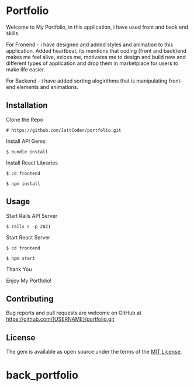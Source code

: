 # Portfolio

Welcome to My Portfolio, in this application, i have used front and back end skills. 

For Fronend  - i have designed and added styles and animation to this application. Added heartbeat, its mentions that coding (front and back)end makes me feel alive, exices me, motivates me to design and build new and different types of application and drop them in marketplace for users to make life easier.

For Backend - i have added sorting alogirithms that is manipulating front-end elements and animations.

## Installation

Clone the Repo

    # https://github.com/JattCoder/portfolio.git

Install API Gems:

    $ bundle install


Install React Libraries

    $ cd frontend

    $ npm install

## Usage

Start Rails API Server

    $ rails s -p 2021

Start React Server

    $ cd frontend

    $ npm start

Thank You

Enjoy My Portfolio!


## Contributing

Bug reports and pull requests are welcome on GitHub at https://github.com/[USERNAME]/portfolio.git


## License

The gem is available as open source under the terms of the [MIT License](https://opensource.org/licenses/MIT).
# back_portfolio
